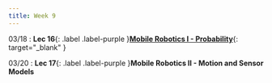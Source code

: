 ```yaml
---
title: Week 9
---
```

03/18
: **Lec 16**{: .label .label-purple }[**Mobile Robotics I - Probability**](/CSCI5551-Spr24/assets/slides/lec16_mobile_robotics_1_probability.pdf){: target="_blank" }

03/20
: **Lec 17**{: .label .label-purple }**Mobile Robotics II - Motion and Sensor Models**